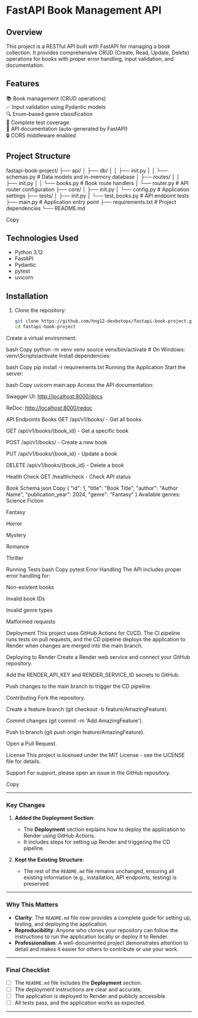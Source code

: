 # FastAPI Book Management API

## Overview

This project is a RESTful API built with FastAPI for managing a book collection. It provides comprehensive CRUD (Create, Read, Update, Delete) operations for books with proper error handling, input validation, and documentation.

## Features

📚 Book management (CRUD operations)  
✅ Input validation using Pydantic models  
🔍 Enum-based genre classification  
🧪 Complete test coverage  
📝 API documentation (auto-generated by FastAPI)  
🔒 CORS middleware enabled  

## Project Structure

fastapi-book-project/
├── api/
│ ├── db/
│ │ ├── init.py
│ │ └── schemas.py # Data models and in-memory database
│ ├── routes/
│ │ ├── init.py
│ │ └── books.py # Book route handlers
│ └── router.py # API router configuration
├── core/
│ ├── init.py
│ └── config.py # Application settings
├── tests/
│ ├── init.py
│ └── test_books.py # API endpoint tests
├── main.py # Application entry point
├── requirements.txt # Project dependencies
└── README.md

Copy

## Technologies Used

- Python 3.12
- FastAPI
- Pydantic
- pytest
- uvicorn

## Installation

1. Clone the repository:

   ```bash
   git clone https://github.com/hng12-devbotops/fastapi-book-project.git
   cd fastapi-book-project

Create a virtual environment:

bash
Copy
python -m venv venv
source venv/bin/activate  # On Windows: venv\Scripts\activate
Install dependencies:

bash
Copy
pip install -r requirements.txt
Running the Application
Start the server:

bash
Copy
uvicorn main:app
Access the API documentation:

Swagger UI: <http://localhost:8000/docs>

ReDoc: <http://localhost:8000/redoc>

API Endpoints
Books
GET /api/v1/books/ - Get all books

GET /api/v1/books/{book_id} - Get a specific book

POST /api/v1/books/ - Create a new book

PUT /api/v1/books/{book_id} - Update a book

DELETE /api/v1/books/{book_id} - Delete a book

Health Check
GET /healthcheck - Check API status

Book Schema
json
Copy
{
  "id": 1,
  "title": "Book Title",
  "author": "Author Name",
  "publication_year": 2024,
  "genre": "Fantasy"
}
Available genres:
Science Fiction

Fantasy

Horror

Mystery

Romance

Thriller

Running Tests
bash
Copy
pytest
Error Handling
The API includes proper error handling for:

Non-existent books

Invalid book IDs

Invalid genre types

Malformed requests

Deployment
This project uses GitHub Actions for CI/CD. The CI pipeline runs tests on pull requests, and the CD pipeline deploys the application to Render when changes are merged into the main branch.

Deploying to Render
Create a Render web service and connect your GitHub repository.

Add the RENDER_API_KEY and RENDER_SERVICE_ID secrets to GitHub.

Push changes to the main branch to trigger the CD pipeline.

Contributing
Fork the repository.

Create a feature branch (git checkout -b feature/AmazingFeature).

Commit changes (git commit -m 'Add AmazingFeature').

Push to branch (git push origin feature/AmazingFeature).

Open a Pull Request.

License
This project is licensed under the MIT License - see the LICENSE file for details.

Support
For support, please open an issue in the GitHub repository.

Copy

---

### **Key Changes**

1. **Added the Deployment Section**:
   - The **Deployment** section explains how to deploy the application to Render using GitHub Actions.
   - It includes steps for setting up Render and triggering the CD pipeline.

2. **Kept the Existing Structure**:
   - The rest of the `README.md` file remains unchanged, ensuring all existing information (e.g., installation, API endpoints, testing) is preserved.

---

### **Why This Matters**

- **Clarity**: The `README.md` file now provides a complete guide for setting up, testing, and deploying the application.
- **Reproducibility**: Anyone who clones your repository can follow the instructions to run the application locally or deploy it to Render.
- **Professionalism**: A well-documented project demonstrates attention to detail and makes it easier for others to contribute or use your work.

---

### **Final Checklist**

- [ ] The `README.md` file includes the **Deployment** section.
- [ ] The deployment instructions are clear and accurate.
- [ ] The application is deployed to Render and publicly accessible.
- [ ] All tests pass, and the application works as expected.

---

